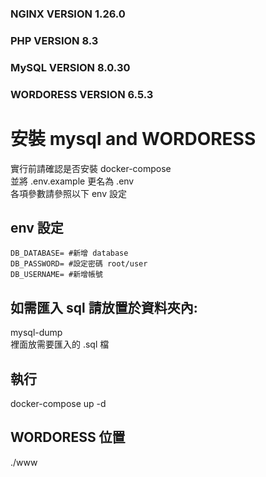 ### NGINX VERSION 1.26.0
### PHP VERSION 8.3
### MySQL VERSION 8.0.30
### WORDORESS VERSION 6.5.3

# 安裝 mysql and WORDORESS
實行前請確認是否安裝 docker-compose  
並將 .env.example 更名為 .env  
各項參數請參照以下 env 設定

## env 設定
```
DB_DATABASE= #新增 database
DB_PASSWORD= #設定密碼 root/user
DB_USERNAME= #新增帳號
```

## 如需匯入 sql 請放置於資料夾內:
mysql-dump  
裡面放需要匯入的 .sql 檔

## 執行
docker-compose up -d

## WORDORESS 位置
./www
